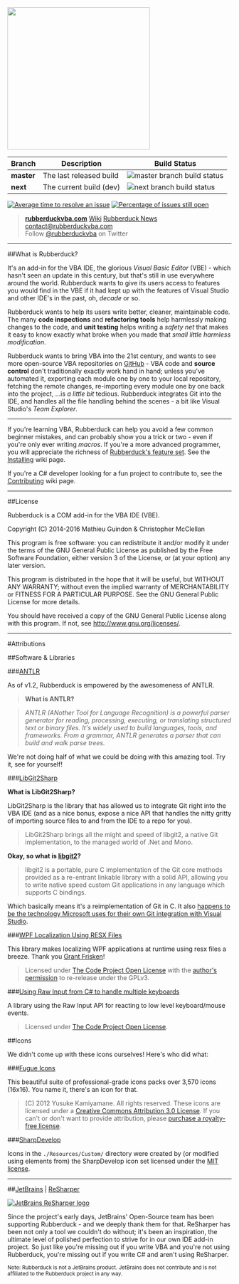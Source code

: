 <img src="http://i.stack.imgur.com/vmqXM.png" width="320" />

Branch     | Description | Build Status |
|------------|---|--------------|
| **master** | The last released build | ![master branch build status][masterBuildStatus] |
| **next**   | The current build (dev)  | ![next branch build status][nextBuildStatus] |

[nextBuildStatus]:https://ci.appveyor.com/api/projects/status/we3pdnkeebo4nlck/branch/next?svg=true
[masterBuildStatus]:https://ci.appveyor.com/api/projects/status/we3pdnkeebo4nlck/branch/master?svg=true

[![Average time to resolve an issue](http://isitmaintained.com/badge/resolution/rubberduck-vba/rubberduck.svg)](http://isitmaintained.com/project/rubberduck-vba/rubberduck "Average time to resolve an issue") [![Percentage of issues still open](http://isitmaintained.com/badge/open/rubberduck-vba/rubberduck.svg)](http://isitmaintained.com/project/rubberduck-vba/rubberduck "Percentage of issues still open") 

> **[rubberduckvba.com](http://rubberduckvba.com)** [Wiki](https://github.com/retailcoder/Rubberduck/wiki) [Rubberduck News](https://rubberduckvba.wordpress.com/) 
> contact@rubberduckvba.com  
> Follow [@rubberduckvba](https://twitter.com/rubberduckvba) on Twitter 

---

##What is Rubberduck?

It's an add-in for the VBA IDE, the glorious *Visual Basic Editor* (VBE) - which hasn't seen an update in this century, but that's still in use everywhere around the world. Rubberduck wants to give its users access to features you would find in the VBE if it had kept up with the features of Visual Studio and other IDE's in the past, oh, *decade* or so.

Rubberduck wants to help its users write better, cleaner, maintainable code. The many **code inspections** and **refactoring tools** help harmlessly making changes to the code, and **unit testing** helps writing a *safety net* that makes it easy to know exactly what broke when you made that *small little harmless modification*.

Rubberduck wants to bring VBA into the 21st century, and wants to see more open-source VBA repositories on [GitHub](https://github.com/) - VBA code and **source control** don't traditionally exactly work hand in hand; unless you've automated it, exporting each module one by one to your local repository, fetching the remote changes, re-importing every module one by one back into the project, ...is *a little bit* tedious. Rubberduck integrates Git into the IDE, and handles all the file handling behind the scenes - a bit like Visual Studio's *Team Explorer*.

---

If you're learning VBA, Rubberduck can help you avoid a few common beginner mistakes, and can probably show you a trick or two - even if you're only ever writing *macros*. If you're a more advanced programmer, you will appreciate the richness of [Rubberduck's feature set](https://github.com/retailcoder/Rubberduck/wiki/Features). See the [Installing](https://github.com/rubberduck-vba/Rubberduck/wiki/Installing) wiki page.

If you're a C# developer looking for a fun project to contribute to, see the [Contributing](https://github.com/rubberduck-vba/Rubberduck/wiki/Contributing) wiki page.

---

##License

Rubberduck is a COM add-in for the VBA IDE (VBE).

Copyright (C) 2014-2016 Mathieu Guindon & Christopher McClellan

This program is free software: you can redistribute it and/or modify
it under the terms of the GNU General Public License as published by
the Free Software Foundation, either version 3 of the License, or
(at your option) any later version.

This program is distributed in the hope that it will be useful,
but WITHOUT ANY WARRANTY; without even the implied warranty of
MERCHANTABILITY or FITNESS FOR A PARTICULAR PURPOSE.  See the
GNU General Public License for more details.

You should have received a copy of the GNU General Public License
along with this program.  If not, see http://www.gnu.org/licenses/.

---

#Attributions

##Software & Libraries

###[ANTLR](http://www.antlr.org/)

As of v1.2, Rubberduck is empowered by the awesomeness of ANTLR.

> **What is ANTLR?**

> *ANTLR (ANother Tool for Language Recognition) is a powerful parser generator for reading, processing, executing, or translating structured text or binary files. It's widely used to build languages, tools, and frameworks. From a grammar, ANTLR generates a parser that can build and walk parse trees.*

We're not doing half of what we could be doing with this amazing tool. Try it, see for yourself!

###[LibGit2Sharp](https://github.com/libgit2/libgit2sharp)

**What is LibGit2Sharp?**

LibGit2Sharp is the library that has allowed us to integrate Git right into the VBA IDE (and as a nice bonus, expose a nice API that handles the nitty gritty of importing source files to and from the IDE to a repo for you).

> LibGit2Sharp brings all the might and speed of libgit2, a native Git implementation, to the managed world of .Net and Mono.

**Okay, so what is [libgit2](https://libgit2.github.com/)?**

> libgit2 is a portable, pure C implementation of the Git core methods provided as a re-entrant linkable library with a solid API, allowing you to write native speed custom Git applications in any language which supports C bindings.

Which basically means it's a reimplementation of Git in C. It also [happens to be the technology Microsoft uses for their own Git integration with Visual Studio](http://www.hanselman.com/blog/GitSupportForVisualStudioGitTFSAndVSPutIntoContext.aspx).

###[WPF Localization Using RESX Files](http://www.codeproject.com/Articles/35159/WPF-Localization-Using-RESX-Files)

This library makes localizing WPF applications at runtime using resx files a breeze. Thank you [Grant Frisken](http://www.codeproject.com/script/Membership/View.aspx?mid=1079060)!

> Licensed under [The Code Project Open License](http://www.codeproject.com/info/cpol10.aspx) with the [author's permission](http://www.codeproject.com/Messages/5272045/Re-License.aspx) to re-release under the GPLv3.

###[Using Raw Input from C# to handle multiple keyboards](http://www.codeproject.com/Articles/17123/Using-Raw-Input-from-C-to-handle-multiple-keyboard)

A library using the Raw Input API for reacting to low level keyboard/mouse events.

> Licensed under [The Code Project Open License](http://www.codeproject.com/info/cpol10.aspx).

##Icons

We didn't come up with these icons ourselves! Here's who did what:

###[Fugue Icons](http://p.yusukekamiyamane.com/)

This beautiful suite of professional-grade icons packs over 3,570 icons (16x16). You name it, there's an icon for that.

> (C) 2012 Yusuke Kamiyamane. All rights reserved. 
These icons are licensed under a [Creative Commons Attribution 3.0 License](http://creativecommons.org/licenses/by/3.0/).
If you can't or don't want to provide attribution, please [purchase a royalty-free license](http://p.yusukekamiyamane.com/).

###[SharpDevelop](https://github.com/icsharpcode/SharpDevelop.git)

Icons in the `./Resources/Custom/` directory were created by (or modified using elements from) the SharpDevelop icon set licensed under the [MIT license](https://opensource.org/licenses/MIT).

---

##[JetBrains](https://www.jetbrains.com) | [ReSharper](https://www.jetbrains.com/resharper/)

[![JetBrains ReSharper logo](https://cloud.githubusercontent.com/assets/5751684/20271309/616bb740-aa58-11e6-91c9-65287b740985.png)](https://www.jetbrains.com/resharper/)

Since the project's early days, JetBrains' Open-Source team has been supporting Rubberduck - and we deeply thank them for that. ReSharper has been not only a tool we couldn't do without; it's been an inspiration, the ultimate level of polished perfection to strive for in our own IDE add-in project. So just like you're missing out if you write VBA and you're not using Rubberduck, you're missing out if you write C# and aren't using ReSharper.

<sub>Note: Rubberduck is not a JetBrains product. JetBrains does not contribute and is not affiliated to the Rubberduck project in any way.</sub>
